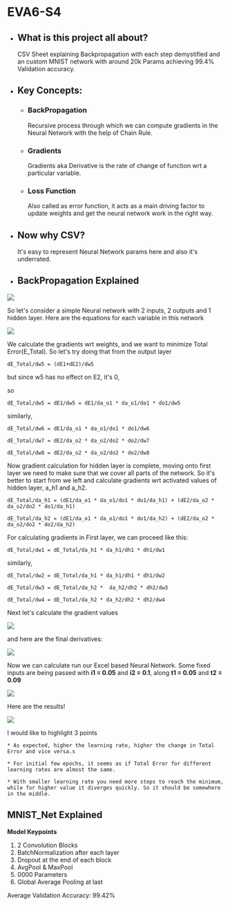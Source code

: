 
# EVA6-S4


* ## What is this project all about?

    CSV Sheet explaining Backpropagation with each step demystified and an custom MNIST network with around 20k Params achieving 99.4% Validation accuracy.


* ## Key Concepts: 

    * ### BackPropagation

        Recursive process through which we can compute gradients in the Neural Network with the help of Chain Rule. 

    * ### Gradients

        Gradients aka Derivative is the rate of change of function wrt a particular variable. 
    
    * ### Loss Function

        Also called as error function, it acts as a main driving factor to update weights and get the neural network work in the right way. 


* ## Now why CSV?

    It's easy to represent Neural Network params here and also it's underrated.

* ## BackPropagation Explained


![](assets/nn-2.png)

So let's consider a simple Neural network with 2 inputs, 2 outputs and 1 hidden layer. Here are the equations for each variable in this network


![](assets/basiceqns.png)


We calculate the gradients wrt weights, and we want to minimize Total Error(E_Total). So let's try doing that from the output layer

    dE_Total/dw5 = (dE1+dE2)/dw5

but since w5 has no effect on E2, it's 0, 

so  

    dE_Total/dw5 = dE1/dw5 = dE1/da_o1 * da_o1/do1 * do1/dw5

similarly, 

    dE_Total/dw6 = dE1/da_o1 * da_o1/do1 * do1/dw6

    dE_Total/dw7 = dE2/da_o2 * da_o2/do2 * do2/dw7

    dE_Total/dw8 = dE2/da_o2 * da_o2/do2 * do2/dw8



Now gradient calculation for hidden layer is complete, moving onto first layer we need to make sure that we cover all parts of the network. So it's better to start from we left and calculate gradients wrt activated values of hidden layer, a_h1 and a_h2. 


    dE_Total/da_h1 = (dE1/da_o1 * da_o1/do1 * do1/da_h1) + (dE2/da_o2 * da_o2/do2 * do1/da_h1)

    dE_Total/da_h2 = (dE1/da_o1 * da_o1/do1 * do1/da_h2) + (dE2/da_o2 * da_o2/do2 * do2/da_h2)

For calculating gradients in First layer, we can proceed like this:

    dE_Total/dw1 = dE_Total/da_h1 * da_h1/dh1 * dh1/dw1

similarly, 

    dE_Total/dw2 = dE_Total/da_h1 * da_h1/dh1 * dh1/dw2

    dE_Total/dw3 = dE_Total/da_h2 *  da_h2/dh2 * dh2/dw3

    dE_Total/dw4 = dE_Total/da_h2 * da_h2/dh2 * dh2/dw4




Next let's calculate the gradient values


![](assets/Derivatives.png)



and here are the final derivatives:

![](assets/FinalDerivatives-Spaced.png)


Now we can calculate run our Excel based Neural Network. Some fixed inputs are being passed with **i1 = 0.05** and **i2 = 0.1**, along **t1 = 0.05** and **t2 = 0.09**


![](assets/Table.png)

Here are the results!

![](assets/LR.png)

I would like to highlight 3 points
 
    * As expected, higher the learning rate, higher the change in Total Error and vice versa.s

    * For initial few epochs, it seems as if Total Error for different learning rates are almost the same.

    * With smaller learning rate you need more steps to reach the minimum, while for higher value it diverges quickly. So it should be somewhere in the middle. 


## MNIST_Net Explained


**Model Keypoints**
1. 2 Convolution Blocks
2. BatchNormalization after each layer
3. Dropout at the end of each block
4. AvgPool & MaxPool
5. 0000 Parameters
5. Global Average Pooling at last

Average Validation Accuracy: 99.42% 



